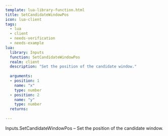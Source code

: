```yaml
---
template: lua-library-function.html
title: SetCandidateWindowPos
icon: lua-client
tags:
  - lua
  - client
  - needs-verification
  - needs-example
lua:
  library: Inputs
  function: SetCandidateWindowPos
  realm: client
  description: "Set the position of the candidate window."
  
  arguments:
  - position: 1
    name: "x"
    type: number
  - position: 2
    name: "y"
    type: number
  returns:
    
---
```


<div class="lua__search__keywords">
Inputs.SetCandidateWindowPos &#x2013; Set the position of the candidate window.
</div>
